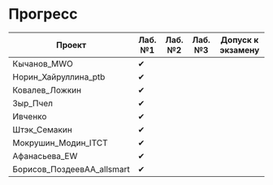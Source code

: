 # Прогресс

Проект                      | Лаб. №1 | Лаб. №2 | Лаб. №3 | Допуск к экзамену
----------------------------| ------- | ------- | ------- | ----------------
Кычанов_MWO                 | ✔       |         |         |
Норин_Хайруллина_ptb        | ✔       |         |         |
Ковалев_Ложкин              | ✔       |         |         |
Зыр_Пчел                    | ✔       |         |         |
Ивченко                     | ✔       |         |         |
Штэк_Семакин                | ✔       |         |         |
Мокрушин_Модин_ITCT         | ✔       |         |         |
Афанасьева_EW               | ✔       |         |         |
Борисов_ПоздеевАА_allsmart  | ✔       |         |         |
